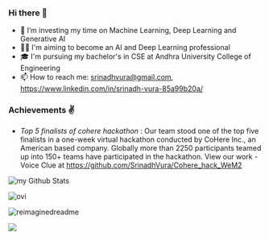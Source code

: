 ### Hi there 👋

<!--
**SrinadhVura/SrinadhVura** is a ✨ _special_ ✨ repository because its `README.md` (this file) appears on your GitHub profile.

Here are some ideas to get you started:-->


- 🔭 I’m investing my time on Machine Learning, Deep Learning and Generative AI
- 👨‍💻 I'm aiming to become an AI and Deep Learning professional
- 🎓 I'm pursuing my bachelor's in CSE at Andhra University College of Engineering
- 📫 How to reach me: srinadhvura@gmail.com, https://www.linkedin.com/in/srinadh-vura-85a99b20a/

### Achievements ✌️
- *Top 5 finalists of cohere hackathon* : Our team stood one of the top five finalists in a one-week virtual hackathon conducted by CoHere Inc., an American based company. Globally more than 2250 participants teamed up into 150+ teams have participated in the hackathon. View our work - Voice Clue at https://github.com/SrinadhVura/Cohere_hack_WeM2

<img align="center" src="https://github-readme-stats.vercel.app/api?username=SrinadhVura&include_all_commits=true&count_private=true&show_icons=true&line_height=20&title_color=2B5BBD&icon_color=1124BB&text_color=A1A1A1&bg_color=0,000000,130F40" alt="my Github Stats"/> <p/> 
<img src="https://github-readme-stats.vercel.app/api/top-langs?username=madushadhanushka&show_icons=true&locale=en&layout=compact&theme=chartreuse-dark" alt="ovi" />

<img src="https://myreadme.vercel.app/api/embed/SrinadhVura?panels=userstatistics,toprepositories,toplanguages,commitgraph" alt="reimaginedreadme" />

![](https://komarev.com/ghpvc/?username=SrinadhVura&style=for-the-badge&color=orange)
